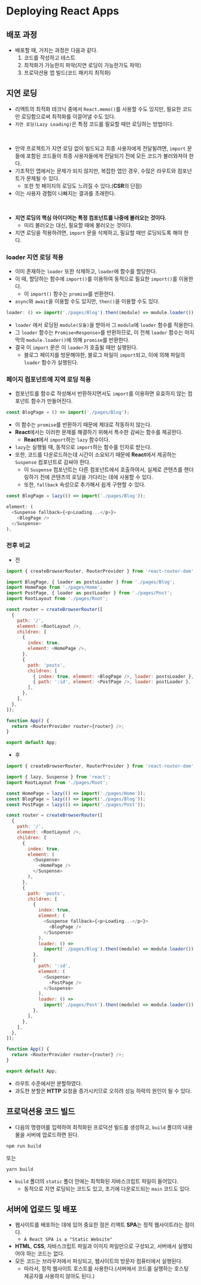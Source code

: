 # Deploying React Apps

## 배포 과정

- 배포할 때, 거치는 과정은 다음과 같다.
    1. 코드를 작성하고 테스트
    2. 최적화가 가능한지 파악(지연 로딩이 가능한가도 파악)
    3. 프로덕션용 앱 빌드(코드 패키지 최적화)
 
## 지연 로딩

- 리액트의 최적화 테크닉 중에서 `React.memo()`를 사용할 수도 있지만, 필요한 코드만 로딩함으로써 최적화를 이끌어낼 수도 있다.
- `지연 로딩(Lazy Loading)`은 특정 코드를 필요할 때만 로딩하는 방법이다.

<br/>

- 만약 프로젝트가 지연 로딩 없이 빌드되고 최종 사용자에게 전달될려면, `import` 문들에 포함된 코드들이 최종 사용자들에게 전달되기 전에 모든 코드가 불러와져야 한다.
- 기초적인 앱에서는 문제가 되지 않지만, 복잡한 앱인 경우, 수많은 라우트와 컴포넌트가 문제될 수 있다.
  - 또한 첫 페이지의 로딩도 느려질 수 있다.(**CSR**의 단점) 
- 이는 사용자 경험이 나빠지는 결과를 초래한다.

<br/>

- **지연 로딩의 핵심 아이디어는 특정 컴포넌트를 나중에 불러오는 것이다.**
    - 미리 불러오는 대신, 필요할 때에 불러오는 것이다.
- 지연 로딩을 적용하려면, `import` 문을 삭제하고, 필요할 때만 로딩되도록 해야 한다.

### loader 지연 로딩 적용

- 이미 존재하는 `loader` 또한 삭제하고, `loader`에 함수를 할당한다.
- 이 때, 할당하는 함수에 `import()`를 이용하여 동적으로 필요한 `import()`를 이용한다.
    - 이 `import()` 함수는 `promise`를 반환한다.
- `async`와 `await`을 이용할 수도 있지만, `then()`을 이용할 수도 있다. 

```javascript
loader: () => import('./pages/Blog').then((module) => module.loader()),
```

- `loader` 에서 로딩된 `module(모듈)`을 받아서 그 `module`에 `loader` 함수를 적용한다.
- 그 `loader` 함수는 `Promise<Response>`를 반환하므로, 이 전체 `loader` 함수는 마지막의 `module.loader()`에 의해 `promise`를 반환한다.
- 결국 이 `import` 문은 이 `loader`가 호출될 때만 실행된다.
    - 블로그 페이지를 방문해야한, 블로그 파일이 `import`되고, 이에 의해 파일의 `loader` 함수가 실행된다.  

### 페이지 컴포넌트에 지역 로딩 적용

- 컴포넌트를 함수로 작성해서 반환하지면서도 `import`를 이용하면 유효하지 않는 컴포넌트 함수가 만들어진다.

```javascript
const BlogPage = () => import('./pages/Blog');
```

- 이 함수는 `promise`를 반환하기 때문에 제대로 작동하지 않는다.
- **React**에서는 이러한 문제를 해결하기 위해서 특수한 감싸는 함수를 제공한다.
    - **React**에서 `import`하는 `lazy` 함수이다. 
- `lazy`는 실행될 때, 동적으로 `import`하는 함수를 인자로 받는다.
- 또한, 코드를 다운로드하는데 시간이 소요되기 때문에 **React**에서 제공하는 `Suspense` 컴포넌트로 감싸야 한다.
    - 이 `Suspense` 컴포넌트는 다른 컴포넌트에서 호출하여서, 실제로 콘텐츠를 렌더링하기 전에 콘텐츠의 로딩을 기다리는 데에 사용할 수 있다.
    - 또한, `fallback` 속성으로 추가해서 쉽게 구현할 수 있다.

```javascript
const BlogPage = lazy(() => import('./pages/Blog'));
```

```javascript
element: (
  <Suspense fallback={<p>Loading...</p>}>
    <BlogPage />
  </Suspense>
),
```

### 전후 비교

- 전

```javascript
import { createBrowserRouter, RouterProvider } from 'react-router-dom';

import BlogPage, { loader as postsLoader } from './pages/Blog';
import HomePage from './pages/Home';
import PostPage, { loader as postLoader } from './pages/Post';
import RootLayout from './pages/Root';

const router = createBrowserRouter([
  {
    path: '/',
    element: <RootLayout />,
    children: [
      {
        index: true,
        element: <HomePage />,
      },
      {
        path: 'posts',
        children: [
          { index: true, element: <BlogPage />, loader: postsLoader },
          { path: ':id', element: <PostPage />, loader: postLoader },
        ],
      },
    ],
  },
]);

function App() {
  return <RouterProvider router={router} />;
}

export default App;
```

- 후

```javascript
import { createBrowserRouter, RouterProvider } from 'react-router-dom';

import { lazy, Suspense } from 'react';
import RootLayout from './pages/Root';

const HomePage = lazy(() => import('./pages/Home'));
const BlogPage = lazy(() => import('./pages/Blog'));
const PostPage = lazy(() => import('./pages/Post'));

const router = createBrowserRouter([
  {
    path: '/',
    element: <RootLayout />,
    children: [
      {
        index: true,
        element: (
          <Suspense>
            <HomePage />
          </Suspense>
        ),
      },
      {
        path: 'posts',
        children: [
          {
            index: true,
            element: (
              <Suspense fallback={<p>Loading...</p>}>
                <BlogPage />
              </Suspense>
            ),
            loader: () =>
              import('./pages/Blog').then((module) => module.loader()),
          },
          {
            path: ':id',
            element: (
              <Suspense>
                <PostPage />
              </Suspense>
            ),
            loader: () =>
              import('./pages/Post').then((module) => module.loader()),
          },
        ],
      },
    ],
  },
]);

function App() {
  return <RouterProvider router={router} />;
}

export default App;
```

- 라우트 수준에서만 분할하였다.
- 과도한 분할은 **HTTP** 요청을 증가시키므로 오히려 성능 하락의 원인이 될 수 있다.

## 프로덕션용 코드 빌드

- 다음의 명령어를 입력하여 최적화된 프로덕션 빌드를 생성하고, `build` 폴더의 내용물을 서버에 업로드하면 된다.

```
npm run build
```

또는

```
yarn build
```

- `build` 폴더의 `static` 폴더 안에는 최적화된 자바스크립트 파일이 들어있다.
    - 동적으로 지연 로딩되는 코드도 있고, 초기에 다운로드되는 `main` 코드도 있다.

## 서버에 업로드 및 배포

- 웹사이트를 배포하는 데에 있어 중요한 점은 리액트 **SPA**는 정적 웹사이트라는 점이다.
    - `A React SPA is a "Static Website"`
- **HTML**, **CSS**, 자바스크립트 파일과 이미지 파일만으로 구성되고, 서버에서 실행되어야 하는 코드는 없다.
- 모든 코드는 브라우저에서 파싱되고, 웹사이트의 방문자 컴퓨터에서 실행된다.
    - 따라서, 정적 웹사이트 호스트를 사용한다.(서버에서 코드를 실행하는 호스팅 제공자를 사용하지 않아도 된다.)
      


















